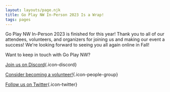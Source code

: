 ```yaml
---
layout: layouts/page.njk
title: Go Play NW In-Person 2023 Is a Wrap!
tags: pages
---
```


Go Play NW In-Person 2023 is finished for this year! Thank you to all of our attendees, volunteers, and organizers for joining us and making our event a success! We're looking forward to seeing you all again online in Fall!

Want to keep in touch with Go Play NW?

[Join us on Discord](https://discord.gg/AqhayGFexQ){.icon-discord}

[Consider becoming a volunteer!](http://localhost:8080/volunteer){.icon-people-group}

[Follow us on Twitter](https://twitter.com/GoPlayNW){.icon-twitter}
